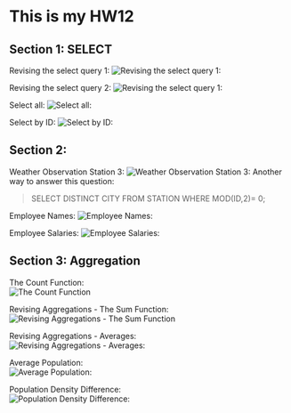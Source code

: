 # This is my HW12
## Section 1: SELECT

Revising the select query 1:
![Revising the select query 1:](./section1/1.png)

Revising the select query 2:
![Revising the select query 1:](./section1/2.png)

Select all:
![Select all:](./section1/3.png)

Select by ID:
![Select by ID:](./section1/4.png)

## Section 2: 

Weather Observation Station 3:
![Weather Observation Station 3:](./section2/1.png)
Another way to answer this question:
> SELECT DISTINCT CITY FROM STATION WHERE MOD(ID,2)= 0;

Employee Names:
![Employee Names:](./section2/2.png)

Employee Salaries:
![Employee Salaries:](./section2/3.png)


## Section 3: Aggregation

The Count Function:  
![The Count Function](./section3/1.png)  

Revising Aggregations - The Sum Function:  
![Revising Aggregations - The Sum Function](./section3/2.png)


Revising Aggregations - Averages:   
![Revising Aggregations - Averages:](./section3/3.png)

Average Population:   
![Average Population:](./section3/4.png)

Population Density Difference:   
![Population Density Difference:](./section3/5.png)

